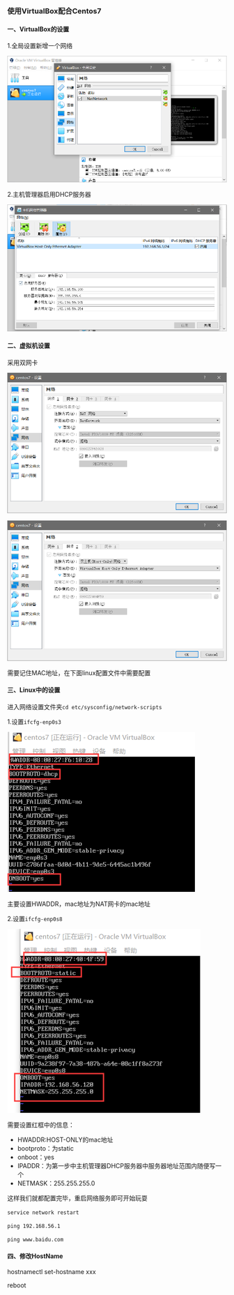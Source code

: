 ### 使用VirtualBox配合Centos7

#### 一、VirtualBox的设置

1.全局设置新增一个网络

![1574673407311](../image/1574673407311.png)

2.主机管理器启用DHCP服务器

![1574673436150](../image/1574673436150.png)

#### 二、虚拟机设置

采用双网卡

![1574673691725](../image/1574673691725.png)

![1574673695961](../image/1574673695961.png)

需要记住MAC地址，在下面linux配置文件中需要配置

#### 三、Linux中的设置

进入网络设置文件夹`cd etc/sysconfig/network-scripts`

1.设置`ifcfg-enp0s3`

![1574673640283](../image/1574673640283.png)

主要设置HWADDR，mac地址为NAT网卡的mac地址

2.设置`ifcfg-enp0s8`

![1574673759945](../image/1574673759945.png)

需要设置红框中的信息：

- HWADDR:HOST-ONLY的mac地址
- bootproto：为static
- onboot：yes
- IPADDR：为第一步中主机管理器DHCP服务器中服务器地址范围内随便写一个
- NETMASK：255.255.255.0

这样我们就都配置完毕，重启网络服务即可开始玩耍

`service network restart`

`ping 192.168.56.1`

`ping www.baidu.com`

#### 四、修改HostName

hostnamectl set-hostname xxx

reboot
